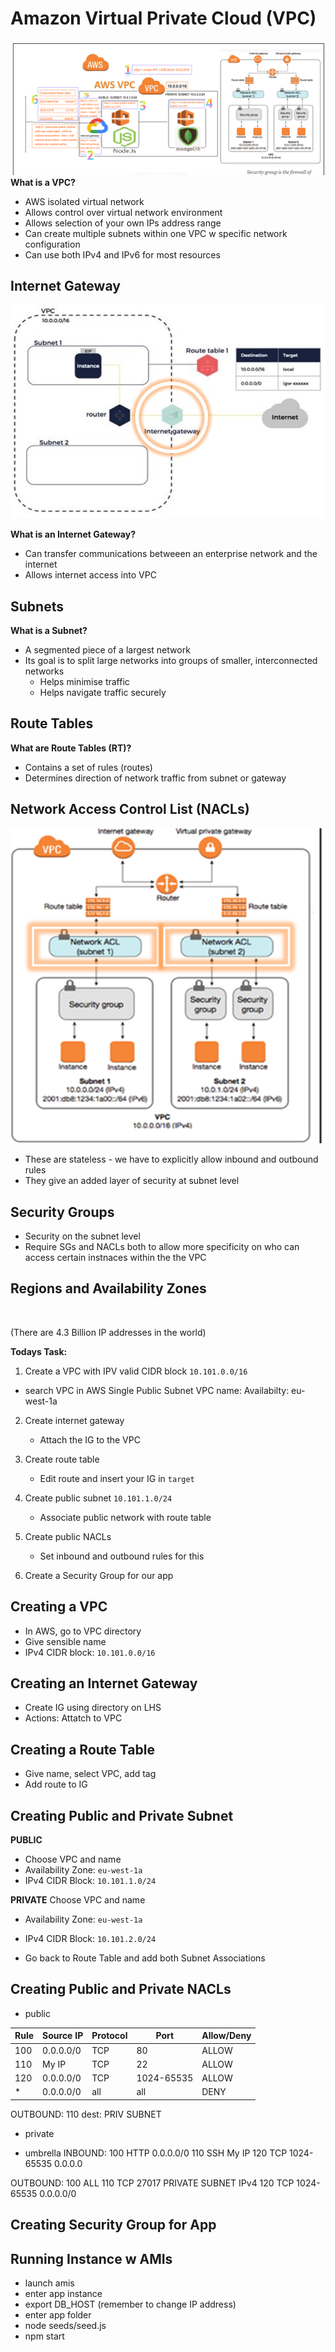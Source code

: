 # Amazon Virtual Private Cloud (VPC)
![](img/AWS_deployment.png)
**What is a VPC?**
- AWS isolated virtual network
- Allows control over virtual network environment
- Allows selection of your own IPs address range
- Can create multiple subnets within one VPC w specific network configuration
- Can use both IPv4 and IPv6 for most resources

## Internet Gateway
![](img/internet_gateway.jpg)

**What is an Internet Gateway?**
- Can transfer communications betweeen an enterprise network and the internet
- Allows internet access into VPC

## Subnets

**What is a Subnet?**
- A segmented piece of a largest network
- Its goal is to split large networks into groups of smaller, interconnected networks
    - Helps minimise traffic
    - Helps navigate traffic securely

## Route Tables

**What are Route Tables (RT)?**
- Contains a set of rules (routes)
- Determines direction of network traffic from subnet or gateway

## Network Access Control List (NACLs)
![](img/NACLs.png)

- These are stateless - we have to explicitly allow inbound and outbound rules
- They give an added layer of security at subnet level


## Security Groups

- Security on the subnet level
- Require SGs and NACLs both to allow more specificity on who can access certain instnaces within the the VPC

## Regions and Availability Zones



<br>

(There are 4.3 Billion IP addresses in the world)

**Todays Task:**


1. Create a VPC with IPV valid CIDR block
`10.101.0.0/16`
 - search VPC in AWS
 Single Public Subnet
 VPC name:
 Availabilty: eu-west-1a

2. Create internet gateway
    - Attach the IG to the VPC

3. Create route table
    - Edit route and insert your IG in `target`

4. Create public subnet
`10.101.1.0/24`
    - Associate public network with route table 

5. Create public NACLs
    - Set inbound and outbound rules for this

6. Create a Security Group for our app

## Creating a VPC

- In AWS, go to VPC directory
- Give sensible name
- IPv4 CIDR block: `10.101.0.0/16`

## Creating an Internet Gateway

- Create IG using directory on LHS
- Actions: Attatch to VPC

## Creating a Route Table

- Give name, select VPC, add tag
- Add route to IG

## Creating Public and Private Subnet

**PUBLIC**
- Choose VPC and name
- Availability Zone: `eu-west-1a`
- IPv4 CIDR Block: `10.101.1.0/24`

**PRIVATE**
Choose VPC and name
- Availability Zone: `eu-west-1a`
- IPv4 CIDR Block: `10.101.2.0/24`

- Go back to Route Table and add both
Subnet Associations

## Creating Public and Private NACLs

- public

| Rule | Source IP | Protocol | Port       | Allow/Deny |
|------|-----------|----------|------------|------------|
|  100 | 0.0.0.0/0 | TCP      | 80         | ALLOW      | 
|  110 | My IP     | TCP      | 22         | ALLOW      |
|  120 | 0.0.0.0/0 | TCP      | 1024-65535 | ALLOW      |
|   *  | 0.0.0.0/0 | all      | all        | DENY       |


OUTBOUND: 110 dest: PRIV SUBNET
- private

- umbrella
INBOUND: 100 HTTP 0.0.0.0/0
110 SSH My IP
120 TCP 1024-65535 0.0.0.0

OUTBOUND: 100 ALL
110 TCP 27017 PRIVATE SUBNET IPv4
120 TCP 1024-65535 0.0.0.0/0

## Creating Security Group for App

## Running Instance w AMIs

- launch amis
- enter app instance
- export DB_HOST (remember to change IP address)
- enter app folder
- node seeds/seed.js
- npm start
